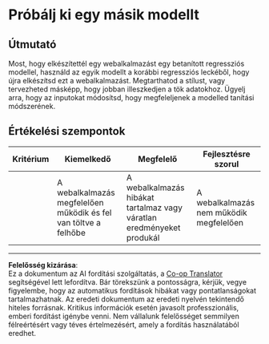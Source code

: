 <!--
CO_OP_TRANSLATOR_METADATA:
{
  "original_hash": "a8e8ae10be335cbc745b75ee552317ff",
  "translation_date": "2025-09-05T16:14:50+00:00",
  "source_file": "3-Web-App/1-Web-App/assignment.md",
  "language_code": "hu"
}
-->
# Próbálj ki egy másik modellt

## Útmutató

Most, hogy elkészítettél egy webalkalmazást egy betanított regressziós modellel, használd az egyik modellt a korábbi regressziós leckéből, hogy újra elkészítsd ezt a webalkalmazást. Megtarthatod a stílust, vagy tervezheted másképp, hogy jobban illeszkedjen a tök adatokhoz. Ügyelj arra, hogy az inputokat módosítsd, hogy megfeleljenek a modelled tanítási módszerének.

## Értékelési szempontok

| Kritérium                 | Kiemelkedő                                               | Megfelelő                                                | Fejlesztésre szorul                   |
| -------------------------- | ------------------------------------------------------- | ------------------------------------------------------- | -------------------------------------- |
| | A webalkalmazás megfelelően működik és fel van töltve a felhőbe | A webalkalmazás hibákat tartalmaz vagy váratlan eredményeket produkál | A webalkalmazás nem működik megfelelően |

---

**Felelősség kizárása**:  
Ez a dokumentum az AI fordítási szolgáltatás, a [Co-op Translator](https://github.com/Azure/co-op-translator) segítségével lett lefordítva. Bár törekszünk a pontosságra, kérjük, vegye figyelembe, hogy az automatikus fordítások hibákat vagy pontatlanságokat tartalmazhatnak. Az eredeti dokumentum az eredeti nyelvén tekintendő hiteles forrásnak. Kritikus információk esetén javasolt professzionális, emberi fordítást igénybe venni. Nem vállalunk felelősséget semmilyen félreértésért vagy téves értelmezésért, amely a fordítás használatából eredhet.